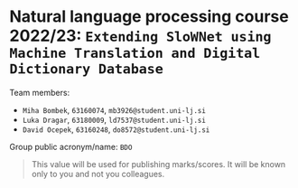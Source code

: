 # Natural language processing course 2022/23: `Extending SloWNet using Machine Translation and Digital Dictionary Database`

Team members:
 * `Miha Bombek`, `63160074`, `mb3926@student.uni-lj.si`
 * `Luka Dragar`, `63180009`, `ld7537@student.uni-lj.si`
 * `David Ocepek`, `63160248`, `do8572@student.uni-lj.si`
 
Group public acronym/name: `BDO`
 > This value will be used for publishing marks/scores. It will be known only to you and not you colleagues.
